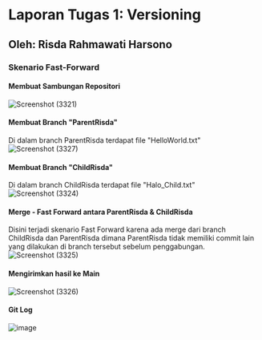 # Laporan Tugas 1: Versioning

## Oleh: Risda Rahmawati Harsono

### Skenario Fast-Forward

#### Membuat Sambungan Repositori
![Screenshot (3321)](https://github.com/user-attachments/assets/24eef52e-89f2-4703-b4a2-2a0b5bde897d)

#### Membuat Branch "ParentRisda" 
Di dalam branch ParentRisda terdapat file "HelloWorld.txt"
![Screenshot (3327)](https://github.com/user-attachments/assets/aacc0308-6240-4f13-9821-fec2e3872fcd)

#### Membuat Branch "ChildRisda"
Di dalam branch ChildRisda terdapat file "Halo_Child.txt"
![Screenshot (3324)](https://github.com/user-attachments/assets/6dddcd63-91a6-403f-9aed-9ce10ebe72da)

#### Merge - Fast Forward antara ParentRisda & ChildRisda
Disini terjadi skenario Fast Forward karena ada merge dari branch ChildRisda dan ParentRisda dimana ParentRisda tidak memiliki commit lain yang dilakukan di branch tersebut sebelum penggabungan.
![Screenshot (3325)](https://github.com/user-attachments/assets/f599cf63-3ae8-436c-a248-6e34123d86e1)

#### Mengirimkan hasil ke Main
![Screenshot (3326)](https://github.com/user-attachments/assets/405eaa48-ac61-43f6-9c88-c5d34bfeabb2)

#### Git Log
![image](https://github.com/user-attachments/assets/ed1fb832-b136-4cce-893d-adad61905b86)


